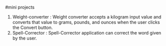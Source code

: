 #mini projects
1. Weight-converter : Weight converter accepts a kilogram input value and converts that value to grams, pounds, and ounces when the user clicks the Convert button.
2. Spell-Corrector : Spell-Corrector application can correct the word given by the user.
